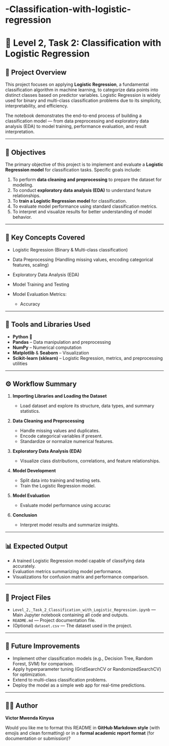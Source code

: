 # -Classification-with-logistic-regression
# 🎯 Level 2, Task 2: Classification with Logistic Regression

## 📘 **Project Overview**

This project focuses on applying **Logistic Regression**, a fundamental classification algorithm in machine learning, to categorize data points into distinct classes based on predictor variables. Logistic Regression is widely used for binary and multi-class classification problems due to its simplicity, interpretability, and efficiency.

The notebook demonstrates the end-to-end process of building a classification model — from data preprocessing and exploratory data analysis (EDA) to model training, performance evaluation, and result interpretation.

---

## 🎯 **Objectives**

The primary objective of this project is to implement and evaluate a **Logistic Regression model** for classification tasks.
Specific goals include:

1. To perform **data cleaning and preprocessing** to prepare the dataset for modeling.
2. To conduct **exploratory data analysis (EDA)** to understand feature relationships.
3. To **train a Logistic Regression model** for classification.
4. To evaluate model performance using standard classification metrics.
5. To interpret and visualize results for better understanding of model behavior.

---

## 🧠 **Key Concepts Covered**

* Logistic Regression (Binary & Multi-class classification)
* Data Preprocessing (Handling missing values, encoding categorical features, scaling)
* Exploratory Data Analysis (EDA)
* Model Training and Testing
* Model Evaluation Metrics:

  * Accuracy


---

## 🧰 **Tools and Libraries Used**

* **Python** 🐍
* **Pandas** – Data manipulation and preprocessing
* **NumPy** – Numerical computation
* **Matplotlib** & **Seaborn** – Visualization
* **Scikit-learn (sklearn)** – Logistic Regression, metrics, and preprocessing utilities

---

## ⚙️ **Workflow Summary**

1. **Importing Libraries and Loading the Dataset**

   * Load dataset and explore its structure, data types, and summary statistics.

2. **Data Cleaning and Preprocessing**

   * Handle missing values and duplicates.
   * Encode categorical variables if present.
   * Standardize or normalize numerical features.

3. **Exploratory Data Analysis (EDA)**

   * Visualize class distributions, correlations, and feature relationships.

4. **Model Development**

   * Split data into training and testing sets.
   * Train the Logistic Regression model.
  

5. **Model Evaluation**

   * Evaluate model performance using accurac
  

6. **Conclusion**

   * Interpret model results and summarize insights.

---

## 📊 **Expected Output**

* A trained Logistic Regression model capable of classifying data accurately.
* Evaluation metrics summarizing model performance.
* Visualizations for confusion matrix and performance comparison.

---

## 📁 **Project Files**

* `Level_2,_Task_2_Classification_with_Logistic_Regression.ipynb` — Main Jupyter notebook containing all code and outputs.
* `README.md` — Project documentation file.
* (Optional) `dataset.csv` — The dataset used in the project.

---

## 🧩 **Future Improvements**

* Implement other classification models (e.g., Decision Tree, Random Forest, SVM) for comparison.
* Apply hyperparameter tuning (GridSearchCV or RandomizedSearchCV) for optimization.
* Extend to multi-class classification problems.
* Deploy the model as a simple web app for real-time predictions.

---

## 👨‍💻 **Author**

**Victor Mwenda Kinyua**


Would you like me to format this README in **GitHub Markdown style** (with emojis and clean formatting) or in a **formal academic report format** (for documentation or submission)?
